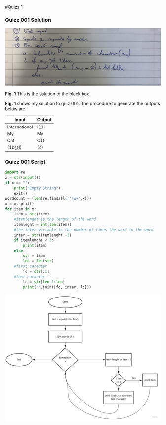 #Quizz 1
### Quizz 001 Solution

![](Images/quiz001.jpg)

 **Fig. 1** This is the solution to the black box
 
 **Fig. 1** shows my solution to quiz 001. The procedure to generate the outputs below are
 
| Input         | Output |
|---------------|--------|
| International | I11l   |
| My            | My     |
| Cat           | C1t    |
| (1b@!)        | (4)    |

### Quizz 001 Script

``` .py
import re
x = str(input())
if x == "":
    print("Empty String")
    exit()
wordcount = (len(re.findall(r'\w+',x)))
x = x.split()
for item in x:
    item = str(item)
    #itemlenght is the length of the word
    itemleght = int(len(item))
    #the inter variable is the number of times the word in the word
    inter = str(itemlenght -2)
    if itemlenght < 3:
        print(item)
    else:
        str = item
        len = len(str)
	#first caracter
        fc = str[:1]
	#last caracter
        lc = str[len-1:len]
        print("".join([fc, inter, lc]))
```
![](Images/quiz1-flowchart.jpg)